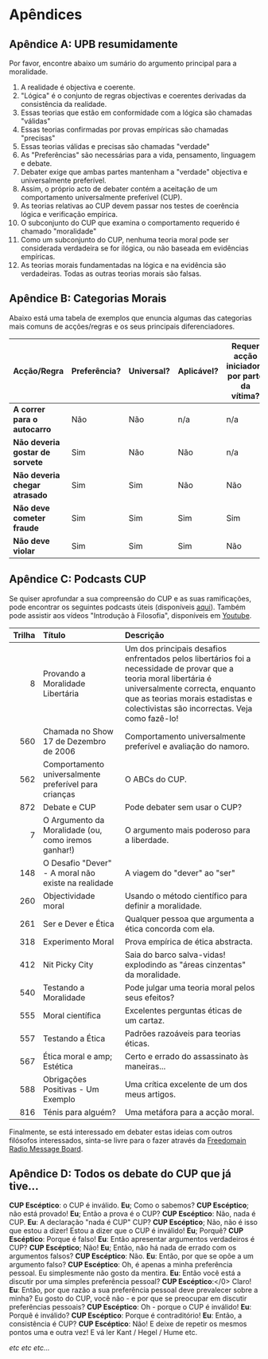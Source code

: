 # Apêndices

## Apêndice A: UPB resumidamente

Por favor, encontre abaixo um sumário do argumento principal para a moralidade.

1. A realidade é objectiva e coerente.
2. "Lógica" é o conjunto de regras objectivas e coerentes derivadas da consistência da realidade.
3. Essas teorias que estão em conformidade com a lógica são chamadas "válidas"
4. Essas teorias confirmadas por provas empíricas são chamadas "precisas"
5. Essas teorias válidas e precisas são chamadas "verdade"
6. As "Preferências" são necessárias para a vida, pensamento, linguagem e debate.
7. Debater exige que ambas partes mantenham a "verdade" objectiva e universalmente preferível.
8. Assim, o próprio acto de debater contém a aceitação de um comportamento universalmente preferível (CUP).
9. As teorias relativas ao CUP devem passar nos testes de coerência lógica e verificação empírica.
10. O subconjunto do CUP que examina o comportamento requerido é chamado "moralidade"
11. Como um subconjunto do CUP, nenhuma teoria moral pode ser considerada verdadeira se for ilógica, ou não baseada em evidências empíricas.
12. As teorias morais fundamentadas na lógica e na evidência são verdadeiras. Todas as outras teorias morais são falsas.

## Apêndice B: Categorias Morais

Abaixo está uma tabela de exemplos que enuncia algumas das categorias mais comuns de acções/regras e os seus principais diferenciadores.

| Acção/Regra                       | Preferência? | Universal? | Aplicável? | Requer acção iniciadora por parte da vítima? | Os violadores podem ser evitados? | Categoria Moral              |
| --------------------------------- | ------------ | ---------- | ---------- | -------------------------------------------- | --------------------------------- | ---------------------------- |
| **A correr para o autocarro**     | Não          | Não        | n/a        | n/a                                          | n/a                               | Neutro                       |
| **Não deveria gostar de sorvete** | Sim          | Não        | Não        | n/a                                          | n/a                               | Neutro (preferência pessoal) |
| **Não deveria chegar atrasado**   | Sim          | Sim        | Não        | Não                                          | Sim                               | APA                          |
| **Não deve cometer fraude**       | Sim          | Sim        | Sim        | Sim                                          | Sim                               | Bom                          |
| **Não deve violar**               | Sim          | Sim        | Sim        | Não                                          | Não                               | Bom                          |

## Apêndice C: Podcasts CUP

Se quiser aprofundar a sua compreensão do CUP e as suas ramificações, pode encontrar os seguintes podcasts úteis (disponíveis [aqui](www.freedomainradio.com)). Também pode assistir aos vídeos "Introdução à Filosofia", disponíveis em [Youtube](www.youtube.com/freedomainradio).

| Trilha | Título                                                | Descrição                                                                                                                                                                                                                                   |
| ------:|:----------------------------------------------------- |:------------------------------------------------------------------------------------------------------------------------------------------------------------------------------------------------------------------------------------------- |
|      8 | Provando a Moralidade Libertária                      | Um dos principais desafios enfrentados pelos libertários foi a necessidade de provar que a teoria moral libertária é universalmente correcta, enquanto que as teorias morais estadistas e colectivistas são incorrectas. Veja como fazê-lo! |
|    560 | Chamada no Show 17 de Dezembro de 2006                | Comportamento universalmente preferível e avaliação do namoro.                                                                                                                                                                              |
|    562 | Comportamento universalmente preferível para crianças | O ABCs do CUP.                                                                                                                                                                                                                              |
|    872 | Debate e CUP                                          | Pode debater sem usar o CUP?                                                                                                                                                                                                                |
|      7 | O Argumento da Moralidade (ou, como iremos ganhar!)   | O argumento mais poderoso para a liberdade.                                                                                                                                                                                                 |
|    148 | O Desafio "Dever" - A moral não existe na realidade   | A viagem do "dever" ao "ser"                                                                                                                                                                                                                |
|    260 | Objectividade moral                                   | Usando o método científico para definir a moralidade.                                                                                                                                                                                       |
|    261 | Ser e Dever e Ética                                   | Qualquer pessoa que argumenta a ética concorda com ela.                                                                                                                                                                                     |
|    318 | Experimento Moral                                     | Prova empírica de ética abstracta.                                                                                                                                                                                                          |
|    412 | Nit Picky City                                        | Saia do barco salva-vidas! explodindo as "áreas cinzentas" da moralidade.                                                                                                                                                                   |
|    540 | Testando a Moralidade                                 | Pode julgar uma teoria moral pelos seus efeitos?                                                                                                                                                                                            |
|    555 | Moral científica                                      | Excelentes perguntas éticas de um cartaz.                                                                                                                                                                                                   |
|    557 | Testando a Ética                                      | Padrões razoáveis para teorias éticas.                                                                                                                                                                                                      |
|    567 | Ética moral e amp; Estética                           | Certo e errado do assassinato às maneiras...                                                                                                                                                                                                |
|    588 | Obrigações Positivas - Um Exemplo                     | Uma crítica excelente de um dos meus artigos.                                                                                                                                                                                               |
|    816 | Ténis para alguém?                                    | Uma metáfora para a acção moral.                                                                                                                                                                                                            |

Finalmente, se está interessado em debater estas ideias com outros filósofos interessados, sinta-se livre para o fazer através da [Freedomain Radio Message Board](www.freedomainradio.com/board).

## Apêndice D: Todos os debate do CUP que já tive...

**CUP Escéptico**: o CUP é inválido. **Eu**; Como o sabemos? **CUP Escéptico**; não está provado! **Eu**; Então a prova é o CUP? **CUP Escéptico**: Não, nada é CUP. **Eu**: A declaração "nada é CUP" CUP? **CUP Escéptico**; Não, não é isso que estou a dizer! Estou a dizer que o CUP é inválido! **Eu**; Porquê? **CUP Escéptico**: Porque é falso! **Eu**: Então apresentar argumentos verdadeiros é CUP? **CUP Escéptico**; Não! **Eu**; Então, não há nada de errado com os argumentos falsos? **CUP Escéptico**: Não. **Eu**: Então, por que se opõe a um argumento falso? **CUP Escéptico**: Oh, é apenas a minha preferência pessoal. Eu simplesmente não gosto da mentira. **Eu**: Então você está a discutir por uma simples preferência pessoal? **CUP Escéptico**:</0> Claro! **Eu**: Então, por que razão a sua preferência pessoal deve prevalecer sobre a minha? Eu gosto do CUP, você não - e por que se preocupar em discutir preferências pessoais? **CUP Escéptico**: Oh - porque o CUP é inválido! **Eu**: Porquê é inválido? **CUP Escéptico**: Porque é contraditório! **Eu**: Então, a consistência é CUP? **CUP Escéptico**: Não! E deixe de repetir os mesmos pontos uma e outra vez! E vá ler Kant / Hegel / Hume etc.

*etc etc etc...*
